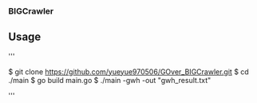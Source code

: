 ### BIGCrawler

## Usage

'''

$ git clone https://github.com/yueyue970506/GOver_BIGCrawler.git
$ cd ./main
$ go build main.go
$ ./main -gwh -out "gwh_result.txt"

'''
